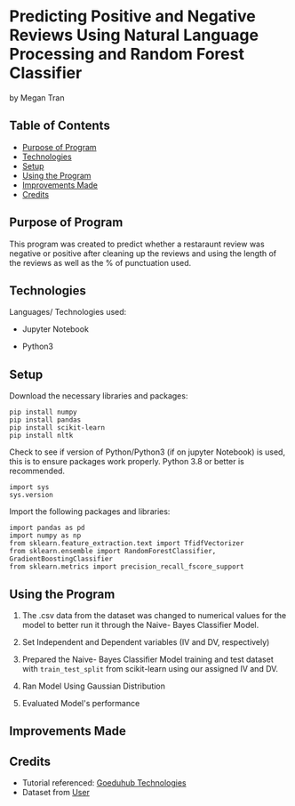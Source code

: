 # Predicting Positive and Negative Reviews Using Natural Language Processing and Random Forest Classifier
by Megan Tran

## Table of Contents
* [Purpose of Program](#Purpose-of-program)  
* [Technologies](#technologies)
* [Setup](#setup)
* [Using the Program](#Using-the-Program)
* [Improvements Made](#Improvements-Made)
* [Credits](#Credits)

## Purpose of Program

This program was created to predict whether a restaraunt review was negative or positive after cleaning up the reviews and using the length of the reviews as well as the % of punctuation used.


## Technologies
Languages/ Technologies used:

* Jupyter Notebook

* Python3

## Setup

Download the necessary libraries and packages:
```
pip install numpy
pip install pandas
pip install scikit-learn
pip install nltk
```
Check to see if version of Python/Python3 (if on jupyter Notebook) is used, this is to ensure packages work properly. Python 3.8 or better is recommended.

```
import sys
sys.version
```

Import the following packages and libraries:

```
import pandas as pd
import numpy as np
from sklearn.feature_extraction.text import TfidfVectorizer
from sklearn.ensemble import RandomForestClassifier, GradientBoostingClassifier
from sklearn.metrics import precision_recall_fscore_support 
```
  
## Using the Program

1) The .csv data from the dataset was changed to numerical values for the model to better run it through the Naive- Bayes Classifier Model.

  
2) Set Independent and Dependent variables (IV and DV, respectively)

      
3) Prepared the Naive- Bayes Classifier Model training and test dataset with ``` train_test_split ``` from scikit-learn using our assigned IV and DV.

4) Ran Model Using Gaussian Distribution


5) Evaluated Model's performance



## Improvements Made


## Credits

* Tutorial referenced: [Goeduhub Technologies](https://www.linkedin.com/learning/nlp-with-python-for-machine-learning-essential-training/model-selection-results?u=74412268)
* Dataset from [User]()

